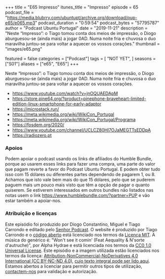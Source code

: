 +++
title = "E65 Impresso"
itunes_title = "Impresso"
episode = 65
podcast_file = "https://media.blubrry.com/ubuntupt/archive.org/download/pup-e65/e065.mp3"
podcast_duration = "0:59:54"
podcast_bytes = "57795787"
author = "Podcast Ubuntu Portugal"
date = "2019-11-21"
description = "Neste “Impresso”: o Tiago tomou conta dos meios de impressão, o Diogo aburguesou-se (ainda mais) a jogar 0AD. Numa noite fria e chuvosa o duo maravilha juntou-se para voltar a aquecer os vossos corações."
thumbnail = "images/e65.png"

featured = false
categories = ["Podcast"]
tags = [
  "NOT YET",
]
seasons = ["S01"]
aliases = ["e65", "E65"]
+++

Neste “Impresso”: o Tiago tomou conta dos meios de impressão, o Diogo aburguesou-se (ainda mais) a jogar 0AD. Numa noite fria e chuvosa o duo maravilha juntou-se para voltar a aquecer os vossos corações.

* https://www.youtube.com/watch?v=jnOQUAEDApM
* https://store.pine64.org/?product=pinephone-braveheart-limited-edition-linux-smartphone-for-early-adaptor
* https://microstack.run/
* https://meta.wikimedia.org/wiki/WikiCon_Portugal
* https://meta.wikimedia.org/wiki/WikiCon_Portugal/Programa
* https://fosdem.org/2020/
* https://www.youtube.com/channel/UCLCZ80HI7OJaMEGTTsEDDpA
* https://radiozero.pt


### Apoios
Podem apoiar o podcast usando os links de afiliados do Humble Bundle, porque ao usarem esses links para fazer uma compra, uma parte do valor que pagam reverte a favor do Podcast Ubuntu Portugal.
E podem obter tudo isso com 15 dólares ou diferentes partes dependendo de pagarem 1, ou 8.
Achamos que isto vale bem mais do que 15 dólares, pelo que se puderem paguem mais um pouco mais visto que têm a opção de pagar o quanto quiserem.
Se estiverem interessados em outros bundles não listados nas notas usem o link https://www.humblebundle.com/?partner=PUP e vão estar também a apoiar-nos.

### Atribuição e licenças
Este episódio foi produzido por Diogo Constantino, Miguel e Tiago Carrondo e editado pelo [Senhor Podcast](https://senhorpodcast.pt/).
O website é produzido por Tiago Carrondo e o [código aberto](https://gitlab.com/podcastubuntuportugal/website) está licenciado nos termos da [Licença MIT](https://gitlab.com/podcastubuntuportugal/website/main/LICENSE).
A música do genérico é: "Won't see it comin' (Feat Aequality & N'sorte d'autruche)", por Alpha Hydrae e está licenciada nos termos da [CC0 1.0 Universal License](https://creativecommons.org/publicdomain/zero/1.0/).
Este episódio e a imagem utilizada estão licenciados nos termos da licença: [Attribution-NonCommercial-NoDerivatives 4.0 International (CC BY-NC-ND 4.0)](https://creativecommons.org/licenses/by-nc-nd/4.0/), [cujo texto integral pode ser lido aqui](https://creativecommons.org/licenses/by-nc-nd/4.0/legalcode). Estamos abertos a licenciar para permitir outros tipos de utilização, [contactem-nos](https://podcastubuntuportugal.org/contactos) para validação e autorização.

